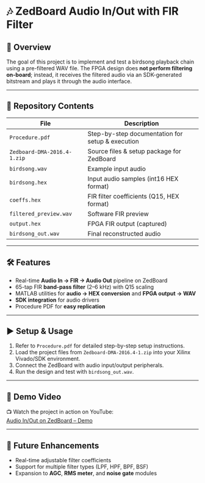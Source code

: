 # 🎶 ZedBoard Audio In/Out with FIR Filter

## 📌 Overview
The goal of this project is to implement and test a birdsong playback chain using a pre-filtered WAV file. The FPGA design does **not perform filtering on-board**; instead, it receives the filtered audio via an SDK-generated bitstream and plays it through the audio interface.

---

## 📂 Repository Contents

| File | Description |
|------|-------------|
| `Procedure.pdf` | Step-by-step documentation for setup & execution |
| `Zedboard-DMA-2016.4-1.zip` | Source files & setup package for ZedBoard |
| `birdsong.wav` | Example input audio |
| `birdsong.hex` | Input audio samples (int16 HEX format) |
| `coeffs.hex` | FIR filter coefficients (Q15, HEX format) |
| `filtered_preview.wav` | Software FIR preview |
| `output.hex` | FPGA FIR output (captured) |
| `birdsong_out.wav` | Final reconstructed audio |

---

## 🛠️ Features
- Real-time **Audio In → FIR → Audio Out** pipeline on ZedBoard  
- 65-tap FIR **band-pass filter** (2–6 kHz) with Q15 scaling  
- MATLAB utilities for **audio → HEX conversion** and **FPGA output → WAV**  
- **SDK integration** for audio drivers  
- Procedure PDF for **easy replication**  

---

## ▶️ Setup & Usage
1. Refer to `Procedure.pdf` for detailed step-by-step setup instructions.  
2. Load the project files from `Zedboard-DMA-2016.4-1.zip` into your Xilinx Vivado/SDK environment.  
3. Connect the ZedBoard with audio input/output peripherals.  
4. Run the design and test with `birdsong_out.wav`.  

---

## 🎥 Demo Video
📺 Watch the project in action on YouTube:  
[Audio In/Out on ZedBoard – Demo](https://youtu.be/Dz3Q0xlWqdA?si=n91o6zly-b6aZZ9y)  

---

## 🚀 Future Enhancements
- Real-time adjustable filter coefficients  
- Support for multiple filter types (LPF, HPF, BPF, BSF)  
- Expansion to **AGC**, **RMS meter**, and **noise gate** modules  
